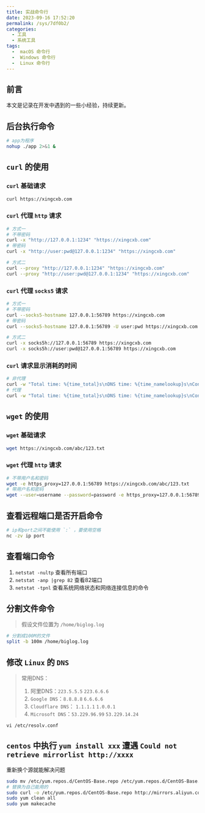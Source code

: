 ```yaml
---
title: 实战命令行
date: 2023-09-16 17:52:20
permalink: /sys/7df0b2/
categories:
  - 工具
  - 系统工具
tags:
  -  macOS 命令行
  -  Windows 命令行
  -  Linux 命令行
---
```


## 前言

本文是记录在开发中遇到的一些小经验，持续更新。

<!-- more -->

<InArticleAdsense
    data-ad-client="ca-pub-1725717718088510"
    data-ad-slot="7426219401">
</InArticleAdsense>

## 后台执行命令

``` bash
# app为程序
nohup ./app 2>&1 &
```

## `curl` 的使用

### `curl` 基础请求

``` bash
curl https://xingcxb.com
```

### `curl` 代理 `http` 请求

``` bash
# 方式一
# 不带密码
curl -x "http://127.0.0.1:1234" "https://xingcxb.com"
# 带密码
curl -x "http://user:pwd@127.0.0.1:1234" "https://xingcxb.com"

# 方式二
curl --proxy "http://127.0.0.1:1234" "https://xingcxb.com"
curl --proxy "http://user:pwd@127.0.0.1:1234" "https://xingcxb.com"
```

### `curl` 代理 `socks5` 请求

``` bash
# 方式一
# 不带密码
curl --socks5-hostname 127.0.0.1:56789 https://xingcxb.com
# 带密码
curl --socks5-hostname 127.0.0.1:56789 -U user:pwd https://xingcxb.com

# 方式二
curl -x socks5h://127.0.0.1:56789 https://xingcxb.com
curl -x socks5h://user:pwd@127.0.0.1:56789 https://xingcxb.com
```

### `curl` 请求显示消耗的时间

``` bash
# 非代理
curl -w "Total time: %{time_total}s\nDNS time: %{time_namelookup}s\nConnect time: %{time_connect}s\nSSL handshake time: %{time_appconnect}s\nPretransfer time: %{time_pretransfer}s\nRedirect time: %{time_redirect}s\nStarttransfer time: %{time_starttransfer}s\n" -s https://xingcxb.com
# 代理
curl -w "Total time: %{time_total}s\nDNS time: %{time_namelookup}s\nConnect time: %{time_connect}s\nSSL handshake time: %{time_appconnect}s\nPretransfer time: %{time_pretransfer}s\nRedirect time: %{time_redirect}s\nStarttransfer time: %{time_starttransfer}s\n" -s -x "test.juliangip.com.cn:66683" https://xingcxb.com
```


## `wget` 的使用

### `wget` 基础请求

``` bash
wget https://xingcxb.com/abc/123.txt
```

### `wget` 代理 `http` 请求

``` bash
# 不带用户名和密码
wget -e https_proxy=127.0.0.1:56789 https://xingcxb.com/abc/123.txt
# 带用户名和密码
wget --user=username --password=password -e https_proxy=127.0.0.1:56789 "https://xingcxb.com/abc/123.txt"
```

## 查看远程端口是否开启命令

``` bash
# ip和port之间不能使用 `:` ，要使用空格
nc -zv ip port
```

## 查看端口命令

1. `netstat -nultp` 查看所有端口
2. `netstat -anp |grep 82` 查看82端口
3. `netstat -tpnl` 查看系统网络状态和网络连接信息的命令

## 分割文件命令

> 假设文件位置为 `/home/biglog.log`

``` bash
# 分割成100M的文件
split -b 100m /home/biglog.log
```

## 修改 `Linux` 的 `DNS`

> 常用DNS： 
> 1. 阿里DNS：`223.5.5.5`  `223.6.6.6`
> 2. `Google DNS`：`8.8.8.8`  `6.6.6.6`
> 3. `Cloudflare DNS`： `1.1.1.1`  `1.0.0.1`
> 4. `Microsoft DNS`：`53.229.96.99` `53.229.14.24`

``` shell
vi /etc/resolv.conf
```

## `centos` 中执行 `yum install xxx` 遭遇 `Could not retrieve mirrorlist http://xxxx` 

重新换个源就能解决问题

``` bash
sudo mv /etc/yum.repos.d/CentOS-Base.repo /etc/yum.repos.d/CentOS-Base.repo.backup
# 替换为自己能用的
sudo curl -o /etc/yum.repos.d/CentOS-Base.repo http://mirrors.aliyun.com/repo/Centos-7.repo
sudo yum clean all
sudo yum makecache
```


